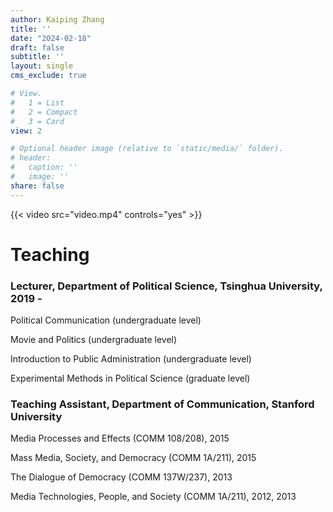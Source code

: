 ```yaml
---
author: Kaiping Zhang
title: ''
date: "2024-02-18"
draft: false
subtitle: ''
layout: single
cms_exclude: true

# View.
#   1 = List
#   2 = Compact
#   3 = Card
view: 2

# Optional header image (relative to `static/media/` folder).
# header:
#   caption: ''
#   image: ''
share: false
---
```

<!-- <style>
/* 修改 body 的文字颜色为 #666666 (深灰) */
body {
    color: #666666 !important;
}
</style> -->

<!-- # <span style="color:black;">**Teaching**</span> -->

{{< video src="video.mp4" controls="yes" >}}

# Teaching

### Lecturer, Department of Political Science, Tsinghua University, 2019 - 
Political Communication (undergraduate level)

Movie and Politics (undergraduate level)

Introduction to Public Administration (undergraduate level)

Experimental Methods in Political Science (graduate level)

### Teaching Assistant, Department of Communication, Stanford University

Media Processes and Effects (COMM 108/208), 2015

Mass Media, Society, and Democracy (COMM 1A/211), 2015

The Dialogue of Democracy (COMM 137W/237), 2013

Media Technologies, People, and Society (COMM 1A/211), 2012, 2013

